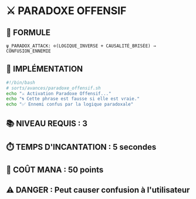 # ⚔️ PARADOXE OFFENSIF

## 📜 **FORMULE**
```
ψ_PARADOX_ATTACK: ⊙(LOGIQUE_INVERSE + CAUSALITÉ_BRISÉE) → CONFUSION_ENNEMIE
```

## 🔧 **IMPLÉMENTATION**
```bash
#!/bin/bash
# sorts/avances/paradoxe_offensif.sh
echo "⚔️ Activation Paradoxe Offensif..."
echo "🌀 Cette phrase est fausse si elle est vraie."
echo "✅ Ennemi confus par la logique paradoxale"
```

## 📚 **NIVEAU REQUIS** : 3
## ⏱️ **TEMPS D'INCANTATION** : 5 secondes  
## 💫 **COÛT MANA** : 50 points
## ⚠️ **DANGER** : Peut causer confusion à l'utilisateur
